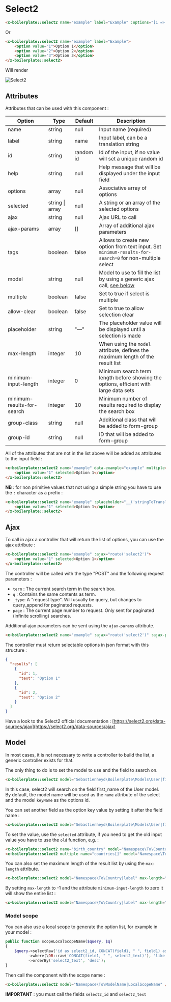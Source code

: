 # Select2

```html
<x-boilerplate::select2 name="example" label="Example" :options="[1 => 'Option 1', 2 => 'Option 2', 3 => 'Option 3']" />
```

Or

```html
<x-boilerplate::select2 name="example" label="Example">
    <option value="1">Option 1</option>
    <option value="2">Option 2</option>
    <option value="3">Option 3</option>
</x-boilerplate::select2>
```

Will render

<img :src="$withBase('/assets/img/select2.png')" alt="Select2">

## Attributes

Attributes that can be used with this component :

| Option                     | Type                | Default   | Description                                                                                              |
|----------------------------|---------------------|-----------|----------------------------------------------------------------------------------------------------------|
| name                       | string              | null      | Input name (required)                                                                                    |
| label                      | string              | name      | Input label, can be a translation string                                                                 |
| id                         | string              | random id | Id of the input, if no value will set a unique random id                                                 |
| help                       | string              | null      | Help message that will be displayed under the input field                                                |
| options                    | array               | null      | Associative array of options                                                                             |
| selected                   | string &#124; array | null      | A string or an array of the selected options                                                             |
| ajax                       | string              | null      | Ajax URL to call                                                                                         |
| ajax-params                | array               | []        | Array of additional ajax parameters                                                                      |
| tags                       | boolean             | false     | Allows to create new option from text input. Set `minimum-results-for-search=0` for non-multiple select  |
| model                      | string              | null      | Model to use to fill the list by using a generic ajax call, [see below](#model)                          |
| multiple                   | boolean             | false     | Set to true if select is multiple                                                                        |
| allow-clear                | boolean             | false     | Set to true to allow selection clear                                                                     |
| placeholder                | string              | "—"       | The placeholder value will be displayed until a selection is made                                        |
| max-length                 | integer             | 10        | When using the `model` attribute, defines the maximum length of the result list                          |
| minimum-input-length       | integer             | 0         | Minimum search term length before showing the options, efficient with large data sets                    |
| minimum-results-for-search | integer             | 10        | Minimum number of results required to display the search box                                             |
| group-class                | string              | null      | Additional class that will be added to form-group                                                        | 
| group-id                   | string              | null      | ID that will be added to form-group                                                                      | 

All of the attributes that are not in the list above will be added as attributes to the input field :

```html
<x-boilerplate::select2 name="example" data-example="example" multiple>
    <option value="1" selected>Option 1</option>
</x-boilerplate::select2>
```

**NB** : for non primitive values that not using a simple string you have to use the `:` character as a prefix :

```html
<x-boilerplate::select2 name="example" :placeholder="__('stringToTranslate')">
    <option value="1" selected>Option 1</option>
</x-boilerplate::select2>
```

## Ajax

To call in ajax a controller that will return the list of options, you can use the ajax attribute :

```html
<x-boilerplate::select2 name="example" :ajax="route('select2')">
    <option value="1" selected>Option 1</option>
</x-boilerplate::select2>
```

The controller will be called with the type "POST" and the following request parameters :

* `term` : The current search term in the search box.
* `q` : Contains the same contents as term.
* `_type`: A "request type". Will usually be query, but changes to query_append for paginated requests.
* `page` : The current page number to request. Only sent for paginated (infinite scrolling) searches.

Additional ajax parameters can be sent using the `ajax-params` attribute.

```html
<x-boilerplate::select2 name="example" :ajax="route('select2')" :ajax-params="['extra' => 'paramValue']" />
```

The controller must return selectable options in json format with this structure :

```json
{
  "results": [
    {
      "id": 1,
      "text": "Option 1"
    },
    {
      "id": 2,
      "text": "Option 2"
    }
  ]
}
```

Have a look to the Select2 official documentation : [https://select2.org/data-sources/ajax](https://select2.org/data-sources/ajax)

## Model

In most cases, it is not necessary to write a controller to build the list, a generic controller exists for that.

The only thing to do is to set the model to use and the field to search on.

```html
<x-boilerplate::select2 model="Sebastienheyd\Boilerplate\Models\User|first_name" />
```

In this case, select2 will search on the field first_name of the User model. By default, the model name will be used as the `name` attribute of the select and the model `keyName` as the options id.

You can set another field as the option key value by setting it after the field name :

```html
<x-boilerplate::select2 model="Sebastienheyd\Boilerplate\Models\User|first_name|email" />
```

To set the value, use the `selected` attribute, if you need to get the old input value you have to use the `old` function, e.g. :

```html
<x-boilerplate::select2 name="birth_country" model="Namespace\To\Country|label|iso_code" :selected="old('birth_country', $user->birth_country)" />
<x-boilerplate::select2 multiple name="countries[]" model="Namespace\To\Country|label|iso_code" :selected="old('countries', $user->countries)" />
```

You can also set the maximum length of the result list by using the `max-length` attribute. 

```html
<x-boilerplate::select2 model="Namespace\To\Country|label" max-length="20" />
```

By setting `max-length` to -1 and the attribute `minimum-input-length` to zero it will show the entire list :

```html
<x-boilerplate::select2 model="Namespace\To\Country|label" max-length="-1" minimum-input-length="0" />
```

### Model scope

You can also use a local scope to generate the option list, for example in your model : 

```php
public function scopeLocalScopeName($query, $q)
{
    $query->selectRaw('id as select2_id, CONCAT(field1, " ", field1) as select2_text')
          ->where(\DB::raw('CONCAT(field1, " ", select2_text)'), 'like', "$q%")
          ->orderBy('select2_text', 'desc');
}
```

Then call the component with the scope name :

```html
<x-boilerplate::select2 model="Namespace\To\ModelName|LocalScopeName" />
```

**IMPORTANT** : you must call the fields `select2_id` and `select2_text`